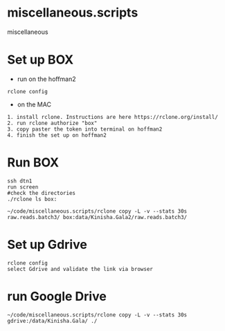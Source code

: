 # miscellaneous.scripts
miscellaneous

# Set up BOX 

- run on the hoffman2
```
rclone config
```

- on the MAC
```
1. install rclone. Instructions are here https://rclone.org/install/
2. run rclone authorize "box"
3. copy paster the token into terminal on hoffman2
4. finish the set up on hoffman2
```

# Run BOX

```
ssh dtn1
run screen
#check the directories
./rclone ls box:

~/code/miscellaneous.scripts/rclone copy -L -v --stats 30s raw.reads.batch3/ box:data/Kinisha.Gala2/raw.reads.batch3/

```

# Set up Gdrive
```
rclone config
select Gdrive and validate the link via browser
```

# run Google Drive
```
~/code/miscellaneous.scripts/rclone copy -L -v --stats 30s gdrive:/data/Kinisha.Gala/ ./
```
